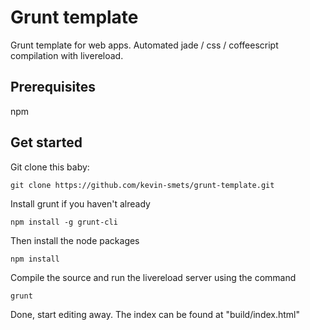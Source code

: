 # Grunt template

Grunt template for web apps. Automated jade / css / coffeescript compilation with livereload.

## Prerequisites

npm

## Get started

Git clone this baby:

```
git clone https://github.com/kevin-smets/grunt-template.git
```

Install grunt if you haven't already

```
npm install -g grunt-cli
```

Then install the node packages

```
npm install
```

Compile the source and run the livereload server using the command

```
grunt
```

Done, start editing away. The index can be found at "build/index.html"
